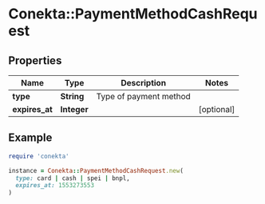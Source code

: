 # Conekta::PaymentMethodCashRequest

## Properties

| Name | Type | Description | Notes |
| ---- | ---- | ----------- | ----- |
| **type** | **String** | Type of payment method |  |
| **expires_at** | **Integer** |  | [optional] |

## Example

```ruby
require 'conekta'

instance = Conekta::PaymentMethodCashRequest.new(
  type: card | cash | spei | bnpl,
  expires_at: 1553273553
)
```

